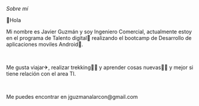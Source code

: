 <em>Sobre mí</em>

👋Hola

<p>Mi nombre es Javier Guzmán y soy Ingeniero Comercial, actualmente estoy en el programa de Talento digital🤙 realizando el bootcamp de Desarrollo de aplicaciones moviles Android📲.</p>
</br>
<p>Me gusta viajar✈, realizar trekking🚶‍♂️ y aprender cosas nuevas👨‍🎓 y mejor si tiene relación con el area TI.</p>
</br>
<p>Me puedes encontrar en jguzmanalarcon@gmail.com</p>



